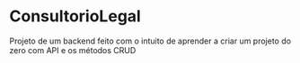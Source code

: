 # ConsultorioLegal
Projeto de um backend feito com o intuito de aprender a criar um projeto do zero com API e os métodos CRUD
